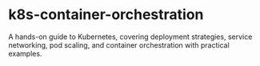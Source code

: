 # k8s-container-orchestration
A hands-on guide to Kubernetes, covering deployment strategies, service networking, pod scaling, and container orchestration with practical examples.
